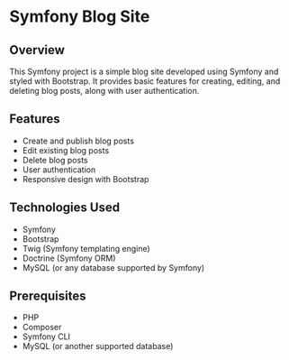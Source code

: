 # Symfony Blog Site

## Overview

This Symfony project is a simple blog site developed using Symfony and styled with Bootstrap. It provides basic features for creating, editing, and deleting blog posts, along with user authentication.

## Features

- Create and publish blog posts
- Edit existing blog posts
- Delete blog posts
- User authentication
- Responsive design with Bootstrap

## Technologies Used

- Symfony
- Bootstrap
- Twig (Symfony templating engine)
- Doctrine (Symfony ORM)
- MySQL (or any database supported by Symfony)


## Prerequisites

- PHP
- Composer
- Symfony CLI
- MySQL (or another supported database)
